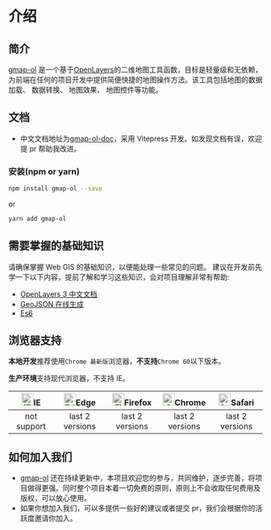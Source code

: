 # 介绍

## 简介

[gmap-ol](https://www.npmjs.com/package/gmap-ol) 是一个基于[OpenLayers](https://openlayers.org)的二维地图工具函数，目标是轻量级和无依赖，为前端在任何的项目开发中提供简便快捷的地图操作方法。该工具包括地图的数据加载、 数据转换、 地图效果、 地图控件等功能。

## 文档

- 中文文档地址为[gmap-ol-doc](https://github.com/xuhongling/gmap-ol-doc)，采用 Vitepress 开发。如发现文档有误，欢迎提 pr 帮助我改进。

### 安装(npm or yarn)
```bash
npm install gmap-ol --save
```

or

```bash
yarn add gmap-ol
```

## 需要掌握的基础知识

请确保掌握 Web GIS 的基础知识，以便能处理一些常见的问题。
建议在开发前先学一下以下内容，提前了解和学习这些知识，会对项目理解非常有帮助:

- [OpenLayers 3 中文文档](http://linwei.xyz/ol3-primer/index.html)
- [GeoJSON 在线生成](http://datav.aliyun.com/portal/school/atlas/area_generator)
- [Es6](https://es6.ruanyifeng.com/)


## 浏览器支持

**本地开发**推荐使用`Chrome 最新版`浏览器，**不支持**`Chrome 60`以下版本。

**生产环境**支持现代浏览器，不支持 IE。

| [<img src="https://raw.githubusercontent.com/alrra/browser-logos/master/src/archive/internet-explorer_9-11/internet-explorer_9-11_48x48.png" alt="IE" width="24px" height="24px"  />](http://godban.github.io/browsers-support-badges/)IE | [<img src="https://raw.githubusercontent.com/alrra/browser-logos/master/src/edge/edge_48x48.png" alt=" Edge" width="24px" height="24px" />](http://godban.github.io/browsers-support-badges/)Edge | [<img src="https://raw.githubusercontent.com/alrra/browser-logos/master/src/firefox/firefox_48x48.png" alt="Firefox" width="24px" height="24px" />](http://godban.github.io/browsers-support-badges/)Firefox | [<img src="https://raw.githubusercontent.com/alrra/browser-logos/master/src/chrome/chrome_48x48.png" alt="Chrome" width="24px" height="24px" />](http://godban.github.io/browsers-support-badges/)Chrome | [<img src="https://raw.githubusercontent.com/alrra/browser-logos/master/src/safari/safari_48x48.png" alt="Safari" width="24px" height="24px" />](http://godban.github.io/browsers-support-badges/)Safari |
| :-: | :-: | :-: | :-: | :-: |
| not support | last 2 versions | last 2 versions | last 2 versions | last 2 versions |

## 如何加入我们

- [gmap-ol](https://github.com/xuhongling/gmap-ol) 还在持续更新中，本项目欢迎您的参与，共同维护，逐步完善，将项目做得更强。同时整个项目本着一切免费的原则，原则上不会收取任何费用及版权，可以放心使用。
- 如果你想加入我们，可以多提供一些好的建议或者提交 pr，我们会根据你的活跃度邀请你加入。
